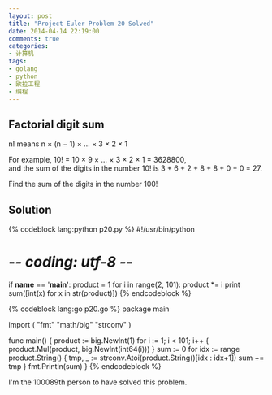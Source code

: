 ```yaml
---
layout: post
title: "Project Euler Problem 20 Solved"
date: 2014-04-14 22:19:00
comments: true
categories:
- 计算机
tags:
- golang
- python
- 欧拉工程
- 编程
---
```


Factorial digit sum
-------------------

n! means n × (n − 1) × ... × 3 × 2 × 1

For example, 10! = 10 × 9 × ... × 3 × 2 × 1 = 3628800,  
and the sum of the digits in the number 10! is 3 + 6 + 2 + 8 + 8 + 0 + 0 = 27.

Find the sum of the digits in the number 100!

Solution
--------

{% codeblock lang:python p20.py %}
#!/usr/bin/python
# -*- coding: utf-8 -*-

if __name__ == '__main__':
    product = 1
    for i in range(2, 101):
        product *= i
    print sum([int(x) for x in str(product)])
{% endcodeblock %}

{% codeblock lang:go p20.go %}
package main

import (
    "fmt"
    "math/big"
    "strconv"
)

func main() {
    product := big.NewInt(1)
    for i := 1; i < 101; i++ {
        product.Mul(product, big.NewInt(int64(i)))
    }
    sum := 0
    for idx := range product.String() {
        tmp, _ := strconv.Atoi(product.String()[idx : idx+1])
        sum += tmp
    }
    fmt.Println(sum)
}
{% endcodeblock %}

I'm the 100089th person to have solved this problem.

